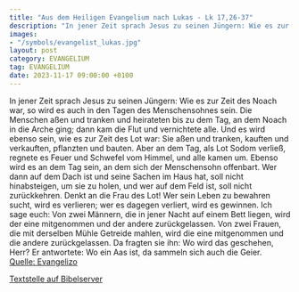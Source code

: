 ```yaml
---
title: "Aus dem Heiligen Evangelium nach Lukas - Lk 17,26-37"
description: "In jener Zeit sprach Jesus zu seinen Jüngern: Wie es zur Zeit des Noach war, so wird es auch in den Tagen des Menschensohnes sein. Die Menschen aßen und tranken und heirateten bis zu dem Tag, an dem Noach in die Arche ging; dann kam die Flut und vernichtete alle. Und es wird eben...."
images:
- "/symbols/evangelist_lukas.jpg"
layout: post
category: EVANGELIUM
tag: EVANGELIUM
date: 2023-11-17 09:00:00 +0100
---
```

In jener Zeit sprach Jesus zu seinen Jüngern: Wie es zur Zeit des Noach war, so wird es auch in den Tagen des Menschensohnes sein.
Die Menschen aßen und tranken und heirateten bis zu dem Tag, an dem Noach in die Arche ging; dann kam die Flut und vernichtete alle.
Und es wird ebenso sein, wie es zur Zeit des Lot war: Sie aßen und tranken, kauften und verkauften, pflanzten und bauten.<!--more-->
Aber an dem Tag, als Lot Sodom verließ, regnete es Feuer und Schwefel vom Himmel, und alle kamen um.
Ebenso wird es an dem Tag sein, an dem sich der Menschensohn offenbart.
Wer dann auf dem Dach ist und seine Sachen im Haus hat, soll nicht hinabsteigen, um sie zu holen, und wer auf dem Feld ist, soll nicht zurückkehren.
Denkt an die Frau des Lot!
Wer sein Leben zu bewahren sucht, wird es verlieren; wer es dagegen verliert, wird es gewinnen.
Ich sage euch: Von zwei Männern, die in jener Nacht auf einem Bett liegen, wird der eine mitgenommen und der andere zurückgelassen.
Von zwei Frauen, die mit derselben Mühle Getreide mahlen, wird die eine mitgenommen und die andere zurückgelassen.
Da fragten sie ihn: Wo wird das geschehen, Herr?
Er antwortete: Wo ein Aas ist, da sammeln sich auch die Geier.<br>
[Quelle: Evangelizo](https://evangeliumtagfuertag.org/DE/gospel)

[Textstelle auf Bibelserver](https://www.bibleserver.com/EU/Lukas17,26-37)
